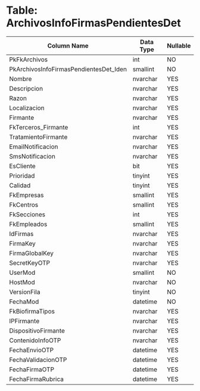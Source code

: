 # Table: ArchivosInfoFirmasPendientesDet

| Column Name | Data Type | Nullable |
|-------------|-----------|----------|
| PkFkArchivos | int | NO |
| PkArchivosInfoFirmasPendientesDet_Iden | smallint | NO |
| Nombre | nvarchar | YES |
| Descripcion | nvarchar | YES |
| Razon | nvarchar | YES |
| Localizacion | nvarchar | YES |
| Firmante | nvarchar | YES |
| FkTerceros_Firmante | int | YES |
| TratamientoFirmante | nvarchar | YES |
| EmailNotificacion | nvarchar | YES |
| SmsNotificacion | nvarchar | YES |
| EsCliente | bit | YES |
| Prioridad | tinyint | YES |
| Calidad | tinyint | YES |
| FkEmpresas | smallint | YES |
| FkCentros | smallint | YES |
| FkSecciones | int | YES |
| FkEmpleados | smallint | YES |
| IdFirmas | nvarchar | YES |
| FirmaKey | nvarchar | YES |
| FirmaGlobalKey | nvarchar | YES |
| SecretKeyOTP | nvarchar | YES |
| UserMod | smallint | NO |
| HostMod | nvarchar | NO |
| VersionFila | tinyint | NO |
| FechaMod | datetime | NO |
| FkBiofirmaTipos | nvarchar | YES |
| IPFirmante | nvarchar | YES |
| DispositivoFirmante | nvarchar | YES |
| ContenidoInfoOTP | nvarchar | YES |
| FechaEnvioOTP | datetime | YES |
| FechaValidacionOTP | datetime | YES |
| FechaFirmaOTP | datetime | YES |
| FechaFirmaRubrica | datetime | YES |

